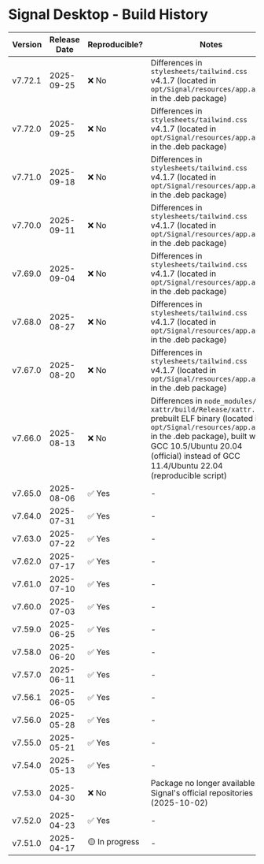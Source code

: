 # Signal Desktop - Build History

| Version | Release Date | Reproducible? | Notes |
|---------|--------------|---------------|-------|
| v7.72.1 | 2025-09-25   | ❌ No         | Differences in `stylesheets/tailwind.css` v4.1.7 (located in `opt/Signal/resources/app.asar` in the .deb package) |
| v7.72.0 | 2025-09-25   | ❌ No         | Differences in `stylesheets/tailwind.css` v4.1.7 (located in `opt/Signal/resources/app.asar` in the .deb package) |
| v7.71.0 | 2025-09-18   | ❌ No         | Differences in `stylesheets/tailwind.css` v4.1.7 (located in `opt/Signal/resources/app.asar` in the .deb package) |
| v7.70.0 | 2025-09-11   | ❌ No         | Differences in `stylesheets/tailwind.css` v4.1.7 (located in `opt/Signal/resources/app.asar` in the .deb package) |
| v7.69.0 | 2025-09-04   | ❌ No         | Differences in `stylesheets/tailwind.css` v4.1.7 (located in `opt/Signal/resources/app.asar` in the .deb package) |
| v7.68.0 | 2025-08-27   | ❌ No         | Differences in `stylesheets/tailwind.css` v4.1.7 (located in `opt/Signal/resources/app.asar` in the .deb package) |
| v7.67.0 | 2025-08-20   | ❌ No         | Differences in `stylesheets/tailwind.css` v4.1.7 (located in `opt/Signal/resources/app.asar` in the .deb package) |
| v7.66.0 | 2025-08-13   | ❌ No         | Differences in `node_modules/fs-xattr/build/Release/xattr.node` prebuilt ELF binary (located in `opt/Signal/resources/app.asar` in the .deb package), built with GCC 10.5/Ubuntu 20.04 (official) instead of GCC 11.4/Ubuntu 22.04 (reproducible script)  |
| v7.65.0 | 2025-08-06   | ✅ Yes        | - |
| v7.64.0 | 2025-07-31   | ✅ Yes        | - |
| v7.63.0 | 2025-07-22   | ✅ Yes        | - |
| v7.62.0 | 2025-07-17   | ✅ Yes        | - |
| v7.61.0 | 2025-07-10   | ✅ Yes        | - |
| v7.60.0 | 2025-07-03   | ✅ Yes        | - |
| v7.59.0 | 2025-06-25   | ✅ Yes        | - |
| v7.58.0 | 2025-06-20   | ✅ Yes        | - |
| v7.57.0 | 2025-06-11   | ✅ Yes        | - |
| v7.56.1 | 2025-06-05   | ✅ Yes        | - |
| v7.56.0 | 2025-05-28   | ✅ Yes        | - |
| v7.55.0 | 2025-05-21   | ✅ Yes        | - |
| v7.54.0 | 2025-05-13   | ✅ Yes        | - |
| v7.53.0 | 2025-04-30   | ❌ No         | Package no longer available in Signal's official repositories (2025-10-02) |
| v7.52.0 | 2025-04-23   | ✅ Yes        | - |
| v7.51.0 | 2025-04-17   | 🟡 In progress| - |
